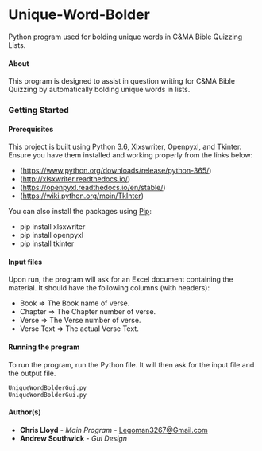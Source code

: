 # Unique-Word-Bolder
Python program used for bolding unique words in C&amp;MA Bible Quizzing Lists.

#### About
This program is designed to assist in question writing for C&MA Bible Quizzing
by automatically bolding unique words in lists.

### Getting Started

#### Prerequisites
This project is built using Python 3.6, Xlxswriter, Openpyxl, and Tkinter. Ensure you have them installed and working properly from the links below:

* (https://www.python.org/downloads/release/python-365/)
* (http://xlsxwriter.readthedocs.io/)
* (https://openpyxl.readthedocs.io/en/stable/)
* (https://wiki.python.org/moin/TkInter)

You can also install the packages using [Pip](https://pip.pypa.io/en/latest/quickstart/#quickstart):

* pip install xlsxwriter
* pip install openpyxl
* pip install tkinter

#### Input files
Upon run, the program will ask for an Excel document containing the material. It should have the following columns (with headers):
* Book => The Book name of verse.
* Chapter => The Chapter number of verse.
* Verse => The Verse number of verse.
* Verse Text => The actual Verse Text.

#### Running the program
To run the program, run the Python file. It will then ask for the input file and the output file.
```
UniqueWordBolderGui.py
UniqueWordBolderGui.py
```
#### Author(s)
* **Chris Lloyd** - *Main Program* - Legoman3267@Gmail.com
* **Andrew Southwick** - *Gui Design*

